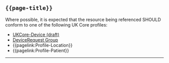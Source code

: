 ## <code>{{page-title}}</code>

Where possible, it is expected that the resource being referenced SHOULD conform to one of the following UK Core profiles:

- [UKCore-Device (draft)](https://simplifier.net/guide/UKCoreImplementationGuideAssetsinDevelopment/Home/ProfilesandExtensions/UKCore-Device)
- [DeviceRequest Group](https://hl7.org/fhir/R4/group.html)
- {{pagelink:Profile-Location}}
- {{pagelink:Profile-Patient}}

---